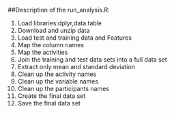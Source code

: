 ##Description of the run_analysis.R:

1. Load libraries:dplyr,data.table
2. Download and unzip data
3. Load test and training data and Features
4. Map the column names
5. Map the activities
6. Join the training and test data sets into a full data set
7. Extract only mean and standard deviation 
8. Clean up the activity names
9. Clean up the variable names
10. Clean up the participants names
11. Create the final data set
12. Save the final data set



